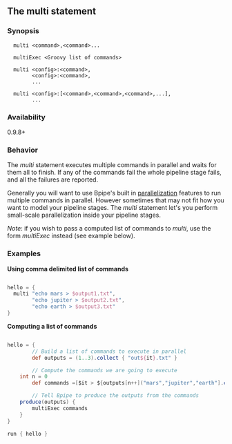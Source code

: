 ## The multi statement

### Synopsis

    
    
      multi <command>,<command>...
    
      multiExec <Groovy list of commands>
    
      multi <config>:<command>,
            <config>:<command>,
            ...
    
      multi <config>:[<command>,<command>,<command>,...],
            ...
 
### Availability

0.9.8+ 

### Behavior

The *multi* statement executes multiple commands in parallel and waits for them all to finish. If any of the commands fail the whole pipeline stage fails, and all the failures are reported.

Generally you will want to use Bpipe's built in
[parallelization](Guides/ParallelTasks) features to run multiple commands in
parallel. However sometimes that may not fit how you want to model your
pipeline stages. The *multi* statement let's you perform small-scale
parallelization inside your pipeline stages.

*Note*: if you wish to pass a computed list of commands to *multi*, use the
        form *multiExec* instead (see example below).

### Examples

**Using comma delimited list of commands**

```groovy 

hello = {
  multi "echo mars > $output1.txt",
        "echo jupiter > $output2.txt",
        "echo earth > $output3.txt"
}
```

**Computing a list of commands**

```groovy 

hello = {  
        // Build a list of commands to execute in parallel
        def outputs = (1..3).collect { "out${it}.txt" }

        // Compute the commands we are going to execute
	int n = 0
        def commands =[$it > ${outputs[n++]("mars","jupiter","earth"].collect{"echo)}"} 

        // Tell Bpipe to produce the outputs from the commands
	produce(outputs) {
	    multiExec commands
	}
}

run { hello }
```
